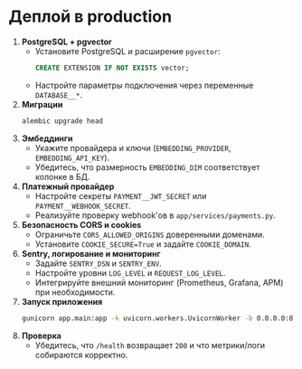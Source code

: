 # Деплой в production

1. **PostgreSQL + pgvector**
   - Установите PostgreSQL и расширение `pgvector`:
     ```sql
     CREATE EXTENSION IF NOT EXISTS vector;
     ```
   - Настройте параметры подключения через переменные `DATABASE__*`.
2. **Миграции**
   ```bash
   alembic upgrade head
   ```
3. **Эмбеддинги**
   - Укажите провайдера и ключи (`EMBEDDING_PROVIDER`, `EMBEDDING_API_KEY`).
   - Убедитесь, что размерность `EMBEDDING_DIM` соответствует колонке в БД.
4. **Платежный провайдер**
   - Настройте секреты `PAYMENT__JWT_SECRET` или `PAYMENT__WEBHOOK_SECRET`.
   - Реализуйте проверку webhook'ов в `app/services/payments.py`.
5. **Безопасность CORS и cookies**
   - Ограничьте `CORS_ALLOWED_ORIGINS` доверенными доменами.
   - Установите `COOKIE_SECURE=True` и задайте `COOKIE_DOMAIN`.
6. **Sentry, логирование и мониторинг**
   - Задайте `SENTRY_DSN` и `SENTRY_ENV`.
   - Настройте уровни `LOG_LEVEL` и `REQUEST_LOG_LEVEL`.
   - Интегрируйте внешний мониторинг (Prometheus, Grafana, APM) при необходимости.
7. **Запуск приложения**
   ```bash
   gunicorn app.main:app -k uvicorn.workers.UvicornWorker -b 0.0.0.0:8000
   ```
8. **Проверка**
   - Убедитесь, что `/health` возвращает `200` и что метрики/логи собираются корректно.
